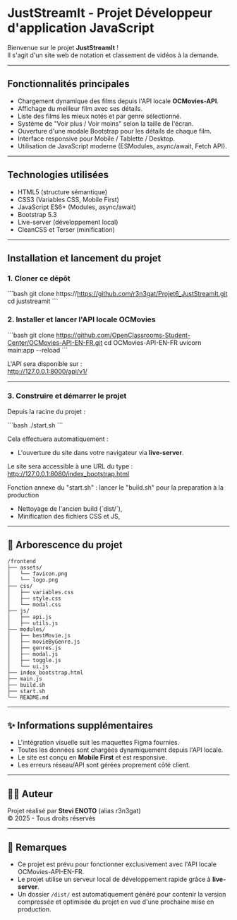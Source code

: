# JustStreamIt - Projet Développeur d'application JavaScript

Bienvenue sur le projet **JustStreamIt** !  
Il s'agit d'un site web de notation et classement de vidéos à la demande.

---

## Fonctionnalités principales

- Chargement dynamique des films depuis l'API locale **OCMovies-API**.
- Affichage du meilleur film avec ses détails.
- Liste des films les mieux notés et par genre sélectionné.
- Système de "Voir plus / Voir moins" selon la taille de l'écran.
- Ouverture d'une modale Bootstrap pour les détails de chaque film.
- Interface responsive pour Mobile / Tablette / Desktop.
- Utilisation de JavaScript moderne (ESModules, async/await, Fetch API).

---

## Technologies utilisées

- HTML5 (structure sémantique)
- CSS3 (Variables CSS, Mobile First)
- JavaScript ES6+ (Modules, async/await)
- Bootstrap 5.3
- Live-server (développement local)
- CleanCSS et Terser (minification)

---

## Installation et lancement du projet

### 1. Cloner ce dépôt

\`\`\`bash
git clone https://https://github.com/r3n3gat/Projet6_JustStreamIt.git
cd juststreamit
\`\`\`

### 2. Installer et lancer l'API locale OCMovies

\`\`\`bash
git clone https://github.com/OpenClassrooms-Student-Center/OCMovies-API-EN-FR.git
cd OCMovies-API-EN-FR
uvicorn main:app --reload
\`\`\`

L'API sera disponible sur :  
http://127.0.0.1:8000/api/v1/

---

### 3. Construire et démarrer le projet

Depuis la racine du projet :

\`\`\`bash
./start.sh
\`\`\`

Cela effectuera automatiquement :
- L'ouverture du site dans votre navigateur via **live-server**.

Le site sera accessible à une URL du type :  
http://127.0.0.1:8080/index_bootstrap.html

Fonction annexe du "start.sh" : lancer le "build.sh" pour la preparation à la production
- Nettoyage de l'ancien build (\`dist/\`),
- Minification des fichiers CSS et JS,

---
## 📂 Arborescence du projet

```text
/frontend
├── assets/
│   └── favicon.png
│   └── logo.png
├── css/
│   ├── variables.css
│   ├── style.css
│   └── modal.css
├── js/
│   ├── api.js
│   ├── utils.js
├── modules/
│   ├── bestMovie.js
│   ├── movieByGenre.js
│   ├── genres.js
│   ├── modal.js
│   ├── toggle.js
│   └── ui.js
├── index_bootstrap.html
├── main.js
├── build.sh
├── start.sh
└── README.md
```
---

## ✨ Informations supplémentaires

- L'intégration visuelle suit les maquettes Figma fournies.
- Toutes les données sont chargées dynamiquement depuis l'API locale.
- Le site est conçu en **Mobile First** et est responsive.
- Les erreurs réseau/API sont gérées proprement côté client.

---

## 👨‍💻 Auteur

Projet réalisé par **Stevi ENOTO** (alias r3n3gat)  
© 2025 - Tous droits réservés

---

## 📝 Remarques

- Ce projet est prévu pour fonctionner exclusivement avec l'API locale OCMovies-API-EN-FR.
- Le projet utilise un serveur local de développement rapide grâce à **live-server**.
- Un dossier `/dist/` est automatiquement généré pour contenir la version compressée et optimisée du projet en vue d'une prochaine mise en production.